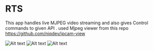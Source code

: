 # RTS
This app handles live MJPEG video streaming and also gives Control commands to given API .
used Mjpeg viewer from this repo https://github.com/niqdev/ipcam-view

![Alt text](https://github.com/ashishrp/RTS/blob/master/screenshots/RPI%20project%20Image%20%202016-11-27%20at%206.19.55%20PM%20(1).jpeg "Robot")
![Alt text](https://github.com/ashishrp/RTS/blob/master/screenshots/RPI%20project%20Image%202016-11-27%20at%206.19.55%20PM.jpeg "App main page")
![Alt text](https://github.com/ashishrp/RTS/blob/master/screenshots/RPI%20project%20Image%20%202016-11-27%20at%206.20.53%20PM.jpeg "Video Streaming view")
